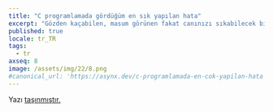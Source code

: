 ```yaml
---
title: "C programlamada gördüğüm en sık yapılan hata"
excerpt: "Gözden kaçabilen, masum görünen fakat canınızı sıkabilecek bir C hatası"
published: true
locale: tr_TR
tags:
  - tr
axseq: 8
image: /assets/img/22/8.png
#canonical_url: 'https://asynx.dev/c-programlamada-en-cok-yapilan-hata'
---
```


<!-- markdownlint-capture -->
<!-- markdownlint-disable -->
<script type="text/javascript">
    window.location.href = "https://ayazar.dev/c/c-programlamada-en-cok-yapilan-hata.html";
</script>
<!-- markdownlint-restore -->

Yazı [taşınmıştır.](https://ayazar.dev/c/c-programlamada-en-cok-yapilan-hata.html)
